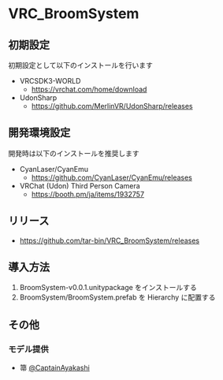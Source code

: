 # VRC_BroomSystem

## 初期設定
初期設定として以下のインストールを行います

+ VRCSDK3-WORLD
    + https://vrchat.com/home/download
+ UdonSharp
    + https://github.com/MerlinVR/UdonSharp/releases

## 開発環境設定
開発時は以下のインストールを推奨します

+ CyanLaser/CyanEmu
    + https://github.com/CyanLaser/CyanEmu/releases
+ VRChat (Udon) Third Person Camera
    + https://booth.pm/ja/items/1932757

## リリース

+ https://github.com/tar-bin/VRC_BroomSystem/releases

## 導入方法

1. BroomSystem-v0.0.1.unitypackage をインストールする
2. BroomSystem/BroomSystem.prefab を Hierarchy に配置する

## その他
### モデル提供

+ 箒 [@CaptainAyakashi](https://twitter.com/captainayakashi)